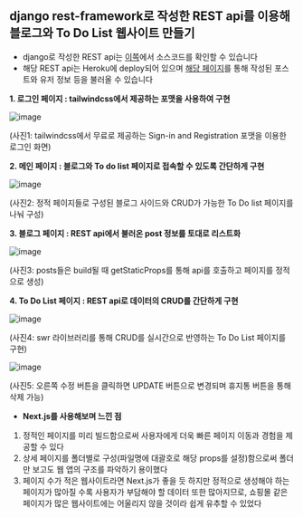 ## django rest-framework로 작성한 REST api를 이용해 블로그와 To Do List 웹사이트 만들기
* django로 작성한 REST api는 [이쪽](https://github.com/harrykim14/nextjs_restAPI)에서 소스코드를 확인할 수 있습니다
* 해당 REST api는 Heroku에 deploy되어 있으며 [해당 페이지](https://nextjs-api-harry.herokuapp.com/api/)를 통해 작성된 포스트와 유저 정보 등을 불러올 수 있습니다

**1. 로그인 페이지 : tailwindcss에서 제공하는 포맷을 사용하여 구현**

![image](https://user-images.githubusercontent.com/67398691/111730448-cd9c5e80-88b4-11eb-825a-42976843771d.png)

(사진1: tailwindcss에서 무료로 제공하는 Sign-in and Registration 포맷을 이용한 로그인 화면)

**2. 메인 페이지 : 블로그와 To do list 페이지로 접속할 수 있도록 간단하게 구현**

![image](https://user-images.githubusercontent.com/67398691/111730535-fae90c80-88b4-11eb-993c-6e56038a9fc6.png)

(사진2: 정적 페이지들로 구성된 블로그 사이드와 CRUD가 가능한 To Do list 페이지를 나눠 구성)

**3. 블로그 페이지 : REST api에서 불러온 post 정보를 토대로 리스트화**

![image](https://user-images.githubusercontent.com/67398691/111730746-64691b00-88b5-11eb-8249-aa1b26f23dc5.png)

(사진3: posts들은 build될 때 getStaticProps를 통해 api를 호출하고 페이지를 정적으로 생성)

**4. To Do List 페이지 : REST api로 데이터의 CRUD를 간단하게 구현**

![image](https://user-images.githubusercontent.com/67398691/111858083-80ce8b80-8979-11eb-8cfd-d04f3f77ff85.png)

(사진4: swr 라이브러리를 통해 CRUD를 실시간으로 반영하는 To Do List 페이지를 구현)

![image](https://user-images.githubusercontent.com/67398691/111858224-b0ca5e80-897a-11eb-8299-334c9013d175.png)

(사진5: 오른쪽 수정 버튼을 클릭하면 UPDATE 버튼으로 변경되며 휴지통 버튼을 통해 삭제 가능)

* __Next.js를 사용해보며 느낀 점__
1. 정적인 페이지를 미리 빌드함으로써 사용자에게 더욱 빠른 페이지 이동과 경험을 제공할 수 있다
2. 상세 페이지를 폴더별로 구성(파일명에 대괄호로 해당 props를 설정)함으로써 폴더만 보고도 웹 앱의 구조를 파악하기 용이했다
3. 페이지 수가 적은 웹사이트라면 Next.js가 좋을 듯 하지만 정적으로 생성해야 하는 페이지가 많아질 수록 사용자가 부담해야 할 데이터 또한 많아지므로, 쇼핑몰 같은 페이지가 많은 웹사이트에는 어울리지 않을 것이라 쉽게 유추할 수 있었다
